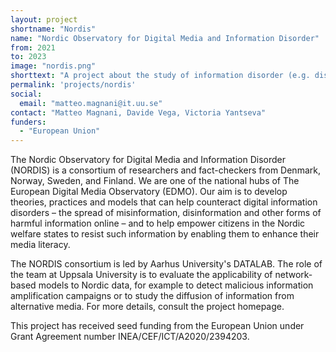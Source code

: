 ```yaml
---
layout: project
shortname: "Nordis"
name: "Nordic Observatory for Digital Media and Information Disorder"
from: 2021
to: 2023
image: "nordis.png"
shorttext: "A project about the study of information disorder (e.g. disinformation) on social media."
permalink: 'projects/nordis'
social:
  email: "matteo.magnani@it.uu.se"
contact: "Matteo Magnani, Davide Vega, Victoria Yantseva"
funders:
  - "European Union"
---
```


The Nordic Observatory for Digital Media and Information Disorder (NORDIS) is a consortium of researchers and fact-checkers from Denmark, Norway, Sweden, and Finland. We are one of the national hubs of The European Digital Media Observatory (EDMO). Our aim is to develop theories, practices and models that can help counteract digital information disorders – the spread of misinformation, disinformation and other forms of harmful information online – and to help empower citizens in the Nordic welfare states to resist such information by enabling them to enhance their media literacy.

The NORDIS consortium is led by Aarhus University's DATALAB. The role of the team at Uppsala University is to evaluate the applicability of network-based models to Nordic data, for example to detect malicious information amplification campaigns or to study the diffusion of information from alternative media. For more details, consult the project homepage.

This project has received seed funding from the European Union under Grant Agreement number INEA/CEF/ICT/A2020/2394203.
